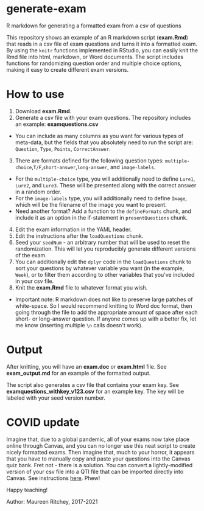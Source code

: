 # generate-exam
R markdown for generating a formatted exam from a csv of questions

This repository shows an example of an R markdown script (**exam.Rmd**) that reads in a csv file of exam questions and turns it into a formatted exam. By using the `knitr` functions implemented in RStudio, you can easily knit the Rmd file into html, markdown, or Word documents. The script includes functions for randomizing question order and multiple choice options, making it easy to create different exam versions.

# How to use
1. Download **exam.Rmd**. 
2. Generate a csv file with your exam questions. The repository includes an example: **examquestions.csv**
 - You can include as many columns as you want for various types of meta-data, but the fields that you absolutely need to run the script are: `Question`, `Type`, `Points`, `CorrectAnswer`. 
3. There are formats defined for the following question types: `multiple-choice`,`T/F`,`short-answer`,`long-answer`, and `image-labels`.
 - For the `multiple-choice` type, you will additionally need to define `Lure1`, `Lure2`, and `Lure3`. These will be presented along with the correct answer in a random order.
 - For the `image-labels` type, you will additionally need to define `Image`, which will be the filename of the image you want to present.
 - Need another format? Add a function to the `defineFormats` chunk, and include it as an option in the if-statement in `presentQuestions` chunk.
4. Edit the exam information in the YAML header. 
5. Edit the instructions after the `loadQuestions` chunk.
6. Seed your `seedNum` - an arbitrary number that will be used to reset the randomization. This will let you reproducibly generate different versions of the exam.
7. You can additionally edit the `dplyr` code in the `loadQuestions` chunk to sort your questions by whatever variable you want (in the example, `Week`), or to filter them according to other variables that you've included in your csv file.
8. Knit the **exam.Rmd** file to whatever format you wish.
  - Important note: R markdown does not like to preserve large patches of white-space. So I would recommend knitting to Word doc format, then going through the file to add the appropriate amount of space after each short- or long-answer question. If anyone comes up with a better fix, let me know (inserting multiple `\n` calls doesn't work).

# Output

After knitting, you will have an **exam.doc** or **exam.html** file. See **exam_output.md** for an example of the formatted output. 

The script also generates a csv file that contains your exam key. See **examquestions_withkey_v123.csv** for an example key. The key will be labeled with your seed version number.

# COVID update

Imagine that, due to a global pandemic, all of your exams now take place online through Canvas, and you can no longer use this neat script to create nicely formatted exams. Then imagine that, much to your horror, it appears that you have to manually copy and paste your questions into the Canvas quiz bank. Fret not - there is a solution. You can convert a lightly-modified version of your csv file into a QTI file that can be imported directly into Canvas. See instructions [here](https://canvas.k-state.edu/info/tools/scantron/faq/build-a-scantron-quiz.html). Phew!

Happy teaching!

Author: Maureen Ritchey, 2017-2021

